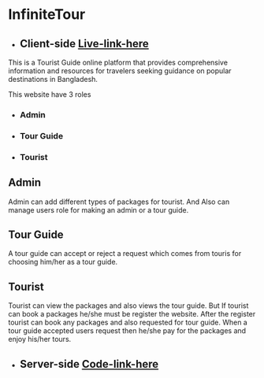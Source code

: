 # InfiniteTour 

<!-- // * ## Client-side [Live-link-here](https://tourist-guide-a1e13.web.app) -->
<!-- * ## Client-side [Live-link-here](https://infinite-tour-cc498.web.app) -->
* ## Client-side [Live-link-here](https://psychotic-industry.surge.sh)


This is a Tourist Guide online platform that provides comprehensive information
and resources for travelers seeking guidance on popular destinations in Bangladesh.

This website have 3 roles
* ### Admin
* ### Tour Guide
* ### Tourist


## Admin
Admin can add different types of packages for tourist. And Also can manage users role for making an admin or a tour guide.

## Tour Guide
A tour guide can accept or reject a request which comes from touris for choosing him/her as a tour guide.

## Tourist
Tourist can view the packages and also views the tour guide. But If tourist can book a packages he/she must be register the website. After the register tourist can book any packages and also requested for tour guide. When a tour guide accepted users request then he/she pay for the packages and enjoy his/her tours. 

* ## Server-side [Code-link-here](https://github.com/Mahbub2027/tourist-guide-server)



<!-- # React + Vite

This template provides a minimal setup to get React working in Vite with HMR and some ESLint rules.

Currently, two official plugins are available:

- [@vitejs/plugin-react](https://github.com/vitejs/vite-plugin-react/blob/main/packages/plugin-react/README.md) uses [Babel](https://babeljs.io/) for Fast Refresh
- [@vitejs/plugin-react-swc](https://github.com/vitejs/vite-plugin-react-swc) uses [SWC](https://swc.rs/) for Fast Refresh -->

